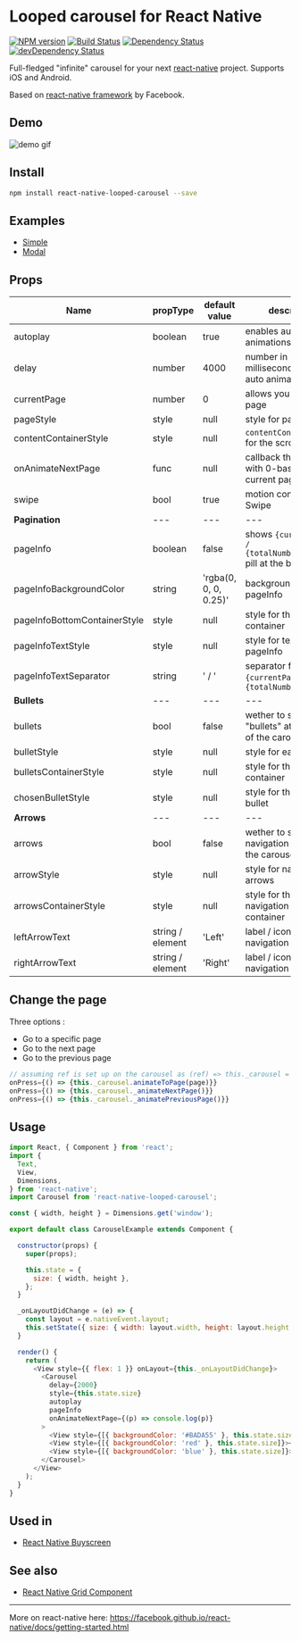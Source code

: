 # Looped carousel for React Native
[![NPM version](http://img.shields.io/npm/v/react-native-looped-carousel.svg?style=flat)](https://www.npmjs.com/package/react-native-looped-carousel)
[![Build Status](https://travis-ci.org/phil-r/react-native-looped-carousel.svg)](https://travis-ci.org/phil-r/react-native-looped-carousel)
[![Dependency Status](https://david-dm.org/phil-r/react-native-looped-carousel.svg)](https://david-dm.org/phil-r/react-native-looped-carousel)
[![devDependency Status](https://david-dm.org/phil-r/react-native-looped-carousel/dev-status.svg)](https://david-dm.org/phil-r/react-native-looped-carousel?type=dev)

Full-fledged "infinite" carousel for your next [react-native](https://github.com/facebook/react-native/) project. Supports iOS and Android.

Based on [react-native framework](https://github.com/facebook/react-native/) by Facebook.

## Demo
![demo gif](https://user-images.githubusercontent.com/577316/37863420-40c62c8c-2f5e-11e8-8eb4-23b8e7ea499e.gif)

## Install

```sh
npm install react-native-looped-carousel --save
```

## Examples

 - [Simple](https://snack.expo.io/@phil/carousel-simple-example)
 - [Modal](https://snack.expo.io/@phil/carousel-modal-example)

## Props

Name | propType | default value | description
--- | --- | --- | ---
autoplay | boolean | true | enables auto animations
delay | number | 4000 | number in milliseconds between auto animations
currentPage | number | 0 | allows you to set initial page
pageStyle | style | null | style for pages
contentContainerStyle | style | null | `contentContainerStyle` for the scrollView
onAnimateNextPage | func | null | callback that is called with 0-based Id of the current page
swipe | bool | true | motion control for Swipe
**Pagination** | --- | --- | ---
pageInfo | boolean | false | shows `{currentPage} / {totalNumberOfPages}` pill at the bottom
pageInfoBackgroundColor | string | 'rgba(0, 0, 0, 0.25)' | background color for pageInfo
pageInfoBottomContainerStyle | style | null | style for the pageInfo container
pageInfoTextStyle | style | null | style for text in pageInfo
pageInfoTextSeparator | string | ' / ' | separator for `{currentPage}` and `{totalNumberOfPages}`
**Bullets** | --- | --- | ---
bullets | bool | false | wether to show "bullets" at the bottom of the carousel
bulletStyle | style | null | style for each bullet
bulletsContainerStyle | style | null | style for the bullets container
chosenBulletStyle | style | null | style for the selected bullet
**Arrows** | --- | --- | ---
arrows | bool | false | wether to show navigation arrows for the carousel
arrowStyle | style | null | style for navigation arrows
arrowsContainerStyle | style | null | style for the navigation arrows container
leftArrowText | string / element | 'Left' | label / icon for left navigation arrow
rightArrowText | string / element | 'Right' | label / icon for right navigation arrow

## Change the page

Three options :
- Go to a specific page
- Go to the next page
- Go to the previous page

```js
// assuming ref is set up on the carousel as (ref) => this._carousel = ref
onPress={() => {this._carousel.animateToPage(page)}}
onPress={() => {this._carousel._animateNextPage()}}
onPress={() => {this._carousel._animatePreviousPage()}}
```


## Usage

```js
import React, { Component } from 'react';
import {
  Text,
  View,
  Dimensions,
} from 'react-native';
import Carousel from 'react-native-looped-carousel';

const { width, height } = Dimensions.get('window');

export default class CarouselExample extends Component {

  constructor(props) {
    super(props);

    this.state = {
      size: { width, height },
    };
  }

  _onLayoutDidChange = (e) => {
    const layout = e.nativeEvent.layout;
    this.setState({ size: { width: layout.width, height: layout.height } });
  }

  render() {
    return (
      <View style={{ flex: 1 }} onLayout={this._onLayoutDidChange}>
        <Carousel
          delay={2000}
          style={this.state.size}
          autoplay
          pageInfo
          onAnimateNextPage={(p) => console.log(p)}
        >
          <View style={[{ backgroundColor: '#BADA55' }, this.state.size]}><Text>1</Text></View>
          <View style={[{ backgroundColor: 'red' }, this.state.size]}><Text>2</Text></View>
          <View style={[{ backgroundColor: 'blue' }, this.state.size]}><Text>3</Text></View>
        </Carousel>
      </View>
    );
  }
}
```

## Used in
 - [React Native Buyscreen](https://github.com/appintheair/react-native-buyscreen)

## See also
 - [React Native Grid Component](https://github.com/phil-r/react-native-grid-component)

----

More on react-native here: https://facebook.github.io/react-native/docs/getting-started.html
